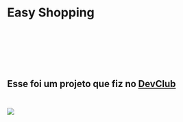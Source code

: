 <h1>Easy Shopping<h1/>
<br>
<br>
<h2>Esse foi um projeto que fiz no <a href="https://rodolfomori.com.br/devclub/">DevClub<a/><h2/>
  
  <img src="https://github.com/AlefReis20/Projeto-Responsivo/blob/master/assets/desktop.png?raw=true"/>
